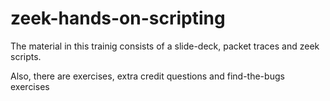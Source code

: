 # zeek-hands-on-scripting
The material in this trainig consists of a slide-deck, packet traces and zeek scripts.

Also, there are exercises, extra credit questions and find-the-bugs exercises 
